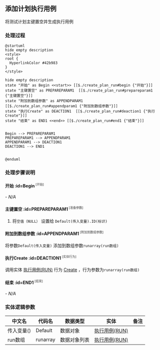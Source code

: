 ## 添加计划执行用例 <!-- {docsify-ignore-all} -->

   将测试计划主键置空并生成执行用例

### 处理过程

```plantuml
@startuml
hide empty description
<style>
root {
  HyperlinkColor #42b983
}
</style>

hide empty description
state "开始" as Begin <<start>> [[$./create_plan_run#begin {"开始"}]]
state "主键置空" as PREPAREPARAM1  [[$./create_plan_run#prepareparam1 {"主键置空"}]]
state "附加到数组参数" as APPENDPARAM1  [[$./create_plan_run#appendparam1 {"附加到数组参数"}]]
state "执行Create" as DEACTION1  [[$./create_plan_run#deaction1 {"执行Create"}]]
state "结束" as END1 <<end>> [[$./create_plan_run#end1 {"结束"}]]


Begin --> PREPAREPARAM1
PREPAREPARAM1 --> APPENDPARAM1
APPENDPARAM1 --> DEACTION1
DEACTION1 --> END1


@enduml
```


### 处理步骤说明

#### 开始 :id=Begin<sup class="footnote-symbol"> <font color=gray size=1>[开始]</font></sup>



*- N/A*
#### 主键置空 :id=PREPAREPARAM1<sup class="footnote-symbol"> <font color=gray size=1>[准备参数]</font></sup>



1. 将`空值（NULL）` 设置给  `Default(传入变量).ID(标识)`

#### 附加到数组参数 :id=APPENDPARAM1<sup class="footnote-symbol"> <font color=gray size=1>[附加到数组参数]</font></sup>



将参数`Default(传入变量)` 添加到数组参数`runarray(run数组)`
#### 执行Create :id=DEACTION1<sup class="footnote-symbol"> <font color=gray size=1>[实体行为]</font></sup>



调用实体 [执行用例(RUN)](module/TestMgmt/run.md) 行为 [Create](module/TestMgmt/run#行为) ，行为参数为`runarray(run数组)`

#### 结束 :id=END1<sup class="footnote-symbol"> <font color=gray size=1>[结束]</font></sup>



*- N/A*



### 实体逻辑参数

|    中文名   |    代码名    |  数据类型    |  实体   |备注 |
| --------| --------| -------- | -------- | --------   |
|传入变量(<i class="fa fa-check"/></i>)|Default|数据对象|[执行用例(RUN)](module/TestMgmt/run.md)||
|run数组|runarray|数据对象列表|[执行用例(RUN)](module/TestMgmt/run.md)||

